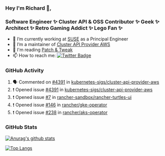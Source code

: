 ### Hey I'm Richard 👋, 

<h3 align="left">Software Engineer ✨ Cluster API & OSS Contributor ✨ Geek ✨ Architect ✨ Retro Gaming Addict ✨ Lego Fan ✨</h3>

- 🔭 I’m currently working at [SUSE](https://www.suse.com/) as a Principal Engineer
- 👯 I’m a maintainer of [Cluster API Provider AWS](https://github.com/kubernetes-sigs/cluster-api-provider-aws)
- 💬 I'm reading [Patch & Tweak](https://bjooks.com/products/patch-tweak-exploring-modular-synthesis)
- 📫 How to reach me: [![Twitter Badge](https://img.shields.io/badge/-@fruit_case-00acee?style=flat&logo=Twitter&logoColor=white)](https://twitter.com/intent/follow?screen_name=fruit_case "Follow on Twitter")

### GitHub Activity 

<!--START_SECTION:activity-->
1. 🗣 Commented on [#4391](https://github.com/kubernetes-sigs/cluster-api-provider-aws/issues/4391) in [kubernetes-sigs/cluster-api-provider-aws](https://github.com/kubernetes-sigs/cluster-api-provider-aws)
2. ❗ Opened issue [#4391](https://github.com/kubernetes-sigs/cluster-api-provider-aws/issues/4391) in [kubernetes-sigs/cluster-api-provider-aws](https://github.com/kubernetes-sigs/cluster-api-provider-aws)
3. ❗ Opened issue [#7](https://github.com/rancher-sandbox/rancher-turtles-ui/issues/7) in [rancher-sandbox/rancher-turtles-ui](https://github.com/rancher-sandbox/rancher-turtles-ui)
4. ❗ Opened issue [#146](https://github.com/rancher/gke-operator/issues/146) in [rancher/gke-operator](https://github.com/rancher/gke-operator)
5. ❗ Opened issue [#238](https://github.com/rancher/aks-operator/issues/238) in [rancher/aks-operator](https://github.com/rancher/aks-operator)
<!--END_SECTION:activity-->

### GitHub Stats

[![Anurag's github stats](https://github-readme-stats.vercel.app/api?username=richardcase&count_private=true&show_icons=true)](https://github.com/anuraghazra/github-readme-stats)

[![Top Langs](https://github-readme-stats.vercel.app/api/top-langs/?username=richardcase&hide=html&layout=compact)](https://github.com/anuraghazra/github-readme-stats)
